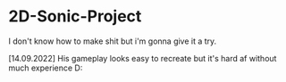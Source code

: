 # 2D-Sonic-Project
I don't know how to make shit but i'm gonna give it a try.

[14.09.2022]
His gameplay looks easy to recreate but it's hard af without much experience D:
